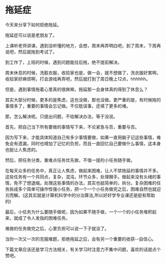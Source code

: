 # 拖延症

今天来分享下如何拒绝拖延。



拖延症可以说是老朋友了。

上课听老师讲课，遇到没听懂的地方，会想，周末再弄明白吧，到了周末，下周再说吧，然后就拖到考试了。



到工作了，上班的时候，遇到问题能往后拖，绝不提前解决。



周末休息的时候，洗脏衣服，收拾家也是，做一会，就不想做了，洗衣服好累啊，收拾家好麻烦啊，打会游戏再弄吧，然后就打到了周日晚上12点，hhhhhh。



但是，遇到事情拖着心里真的很爽嘛，拖延那一会身体真的得到了休息么？



其实大部分时候，更多的是焦虑，这也没做，那也没做。更严重的是，有时候拖的事情多了，重要的事情会忘记做。不仅耽误事，还填了更多的堵。



那，怎么解决呢。只提出问题，不给解决办法，等于没说。




首先，把自己当下所有要做的事情写下来，不论紧急与否，重要与否。



因为写下来，才能具体知道自己有多少事情要做，如果一直用脑子记这些事情，难免会有遗漏，同时也增加了记忆的负担，而且一直回忆自己要做什么事情，这本身也挺让人焦虑的。



然后，把任务分类，重难点任务优先做，不值一提的小任务随手做。



在每天众多的任务中，真正让人焦虑，做起来困难，让人不禁拖延的事情并不多。这些任务有一个共同点，复杂，混沌，环节众多，处理棘手。做起来没有头绪的事情，免不了想退缩。处理这些事情的办法，其实也挺简单的，拆分。复杂困难的任务拆成多个简单可操作性强小任务，把一个一个小任务做完之后，困难自然也就迎刃而解。(这其实就是计算机科学中的分治算法,所以好好学专业课还是挺有帮助的)



最后，小任务为什么要随手做呢，因为如果不随手做，一个一个的小任务堆积起来，就成了令人发指的困难任务。



难做的任务做完之后，心里负担可以说一下子就没了。



当你一次又一次的克服难题，拒绝拖延之后，会有另一个重要的收获--自信心。



下篇文章应该还是学习方法相关，有关学习时注意力不集中问题，喜欢的话就点个赞吧。

